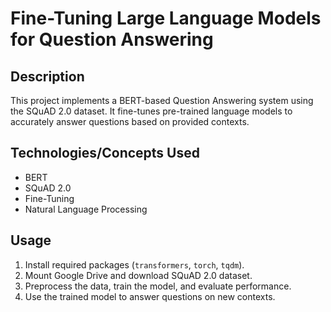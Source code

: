 # Fine-Tuning Large Language Models for Question Answering

## Description
This project implements a BERT-based Question Answering system using the SQuAD 2.0 dataset. It fine-tunes pre-trained language models to accurately answer questions based on provided contexts.

## Technologies/Concepts Used
- BERT
- SQuAD 2.0
- Fine-Tuning
- Natural Language Processing

## Usage
1. Install required packages (`transformers`, `torch`, `tqdm`).
2. Mount Google Drive and download SQuAD 2.0 dataset.
3. Preprocess the data, train the model, and evaluate performance.
4. Use the trained model to answer questions on new contexts.
